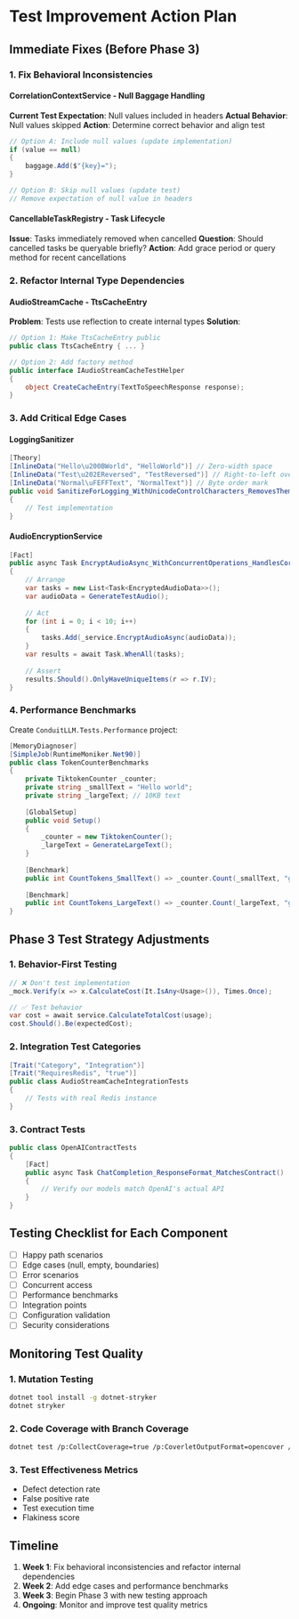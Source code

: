 # Test Improvement Action Plan

## Immediate Fixes (Before Phase 3)

### 1. Fix Behavioral Inconsistencies

#### CorrelationContextService - Null Baggage Handling
**Current Test Expectation**: Null values included in headers
**Actual Behavior**: Null values skipped
**Action**: Determine correct behavior and align test

```csharp
// Option A: Include null values (update implementation)
if (value == null) 
{
    baggage.Add($"{key}=");
}

// Option B: Skip null values (update test)
// Remove expectation of null value in headers
```

#### CancellableTaskRegistry - Task Lifecycle
**Issue**: Tasks immediately removed when cancelled
**Question**: Should cancelled tasks be queryable briefly?
**Action**: Add grace period or query method for recent cancellations

### 2. Refactor Internal Type Dependencies

#### AudioStreamCache - TtsCacheEntry
**Problem**: Tests use reflection to create internal types
**Solution**: 
```csharp
// Option 1: Make TtsCacheEntry public
public class TtsCacheEntry { ... }

// Option 2: Add factory method
public interface IAudioStreamCacheTestHelper 
{
    object CreateCacheEntry(TextToSpeechResponse response);
}
```

### 3. Add Critical Edge Cases

#### LoggingSanitizer
```csharp
[Theory]
[InlineData("Hello\u200BWorld", "HelloWorld")] // Zero-width space
[InlineData("Test\u202EReversed", "TestReversed")] // Right-to-left override
[InlineData("Normal\uFEFFText", "NormalText")] // Byte order mark
public void SanitizeForLogging_WithUnicodeControlCharacters_RemovesThem(string input, string expected)
{
    // Test implementation
}
```

#### AudioEncryptionService
```csharp
[Fact]
public async Task EncryptAudioAsync_WithConcurrentOperations_HandlesCorrectly()
{
    // Arrange
    var tasks = new List<Task<EncryptedAudioData>>();
    var audioData = GenerateTestAudio();
    
    // Act
    for (int i = 0; i < 10; i++)
    {
        tasks.Add(_service.EncryptAudioAsync(audioData));
    }
    var results = await Task.WhenAll(tasks);
    
    // Assert
    results.Should().OnlyHaveUniqueItems(r => r.IV);
}
```

### 4. Performance Benchmarks

Create `ConduitLLM.Tests.Performance` project:
```csharp
[MemoryDiagnoser]
[SimpleJob(RuntimeMoniker.Net90)]
public class TokenCounterBenchmarks
{
    private TiktokenCounter _counter;
    private string _smallText = "Hello world";
    private string _largeText; // 10KB text
    
    [GlobalSetup]
    public void Setup()
    {
        _counter = new TiktokenCounter();
        _largeText = GenerateLargeText();
    }
    
    [Benchmark]
    public int CountTokens_SmallText() => _counter.Count(_smallText, "gpt-4");
    
    [Benchmark]
    public int CountTokens_LargeText() => _counter.Count(_largeText, "gpt-4");
}
```

## Phase 3 Test Strategy Adjustments

### 1. Behavior-First Testing
```csharp
// ❌ Don't test implementation
_mock.Verify(x => x.CalculateCost(It.IsAny<Usage>()), Times.Once);

// ✅ Test behavior
var cost = await service.CalculateTotalCost(usage);
cost.Should().Be(expectedCost);
```

### 2. Integration Test Categories
```csharp
[Trait("Category", "Integration")]
[Trait("RequiresRedis", "true")]
public class AudioStreamCacheIntegrationTests
{
    // Tests with real Redis instance
}
```

### 3. Contract Tests
```csharp
public class OpenAIContractTests
{
    [Fact]
    public async Task ChatCompletion_ResponseFormat_MatchesContract()
    {
        // Verify our models match OpenAI's actual API
    }
}
```

## Testing Checklist for Each Component

- [ ] Happy path scenarios
- [ ] Edge cases (null, empty, boundaries)
- [ ] Error scenarios
- [ ] Concurrent access
- [ ] Performance benchmarks
- [ ] Integration points
- [ ] Configuration validation
- [ ] Security considerations

## Monitoring Test Quality

### 1. Mutation Testing
```bash
dotnet tool install -g dotnet-stryker
dotnet stryker
```

### 2. Code Coverage with Branch Coverage
```bash
dotnet test /p:CollectCoverage=true /p:CoverletOutputFormat=opencover /p:Include="[ConduitLLM.*]*" /p:Exclude="[*.Tests]*"
```

### 3. Test Effectiveness Metrics
- Defect detection rate
- False positive rate
- Test execution time
- Flakiness score

## Timeline

1. **Week 1**: Fix behavioral inconsistencies and refactor internal dependencies
2. **Week 2**: Add edge cases and performance benchmarks
3. **Week 3**: Begin Phase 3 with new testing approach
4. **Ongoing**: Monitor and improve test quality metrics
